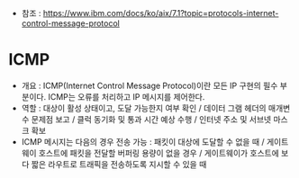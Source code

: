 * 참조 : https://www.ibm.com/docs/ko/aix/7.1?topic=protocols-internet-control-message-protocol

ICMP
====
* 개요 : ICMP(Internet Control Message Protocol)이란 모든 IP 구현의 필수 부분이다. ICMP는 오류를 처리하고 IP 메시지를 제어한다.
* 역할 : 대상이 활성 상태이고, 도달 가능한지 여부 확인 / 데이터 그램 헤더의 매개변수 문제점 보고 / 클럭 동기화 및 통과 시간 예상 수행 / 인터넷 주소 및 서브넷 마스크 확보 
* ICMP 메시지는 다음의 경우 전송 가능 : 패킷이 대상에 도달할 수 없을 때 / 게이트웨이 호스트에 패킷을 전달할 버퍼링 용량이 없을 경우 / 게이트웨이가 호스트에 보다 짧은 라우트로 트래픽을 전송하도록 지시할 수 있을 때

